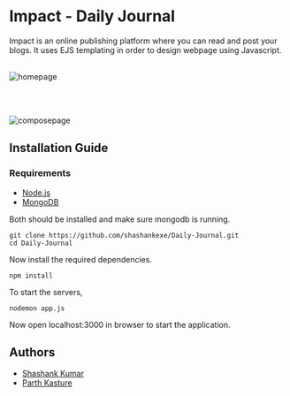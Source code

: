 # Impact - Daily Journal
Impact is an online publishing platform where you can read and post your blogs. It uses EJS templating in order to design webpage using Javascript. 
&nbsp;  
&nbsp; 

![homepage](https://github.com/shashankexe/Daily-Journal/assets/95131597/46771878-a601-4fcc-88e1-10b05ce5059e)

&nbsp;  
&nbsp;  

![composepage](https://github.com/shashankexe/Daily-Journal/assets/95131597/4d179125-5bf9-4fe5-9a34-e3798f7143a0)


## Installation Guide
### Requirements
- [Node.js](https://nodejs.org/en/download)
- [MongoDB](https://www.mongodb.com/docs/manual/administration/install-community/)

Both should be installed and make sure mongodb is running.  

```
git clone https://github.com/shashankexe/Daily-Journal.git
cd Daily-Journal
```

Now install the required dependencies.  
```cd server
npm install
```
To start the servers, 
```
nodemon app.js
```
Now open localhost:3000 in browser to start the application.

## Authors
- [Shashank Kumar](https://github.com/shashankexe)
- [Parth Kasture](https://github.com/parthkasture)

